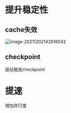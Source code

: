 # 提升稳定性

## cache失效



![image-20211202142618042](https://gitee.com/luckywind/PigGo/raw/master/image/image-20211202142618042.png)

## checkpoint

提前触发checkpoint



# 提速

增加并行度

